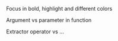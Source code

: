 Focus in bold, highlight and different colors

Argument vs parameter in function

Extractor operator vs ...



